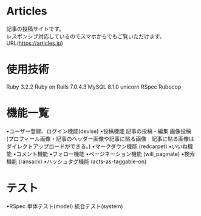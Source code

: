 # Articles
<ins></ins>

記事の投稿サイトです。  
レスポンシブ対応しているのでスマホからでもご覧いただけます。  
URL(https://articles.jp)  

# 使用技術
<ins></ins>
  Ruby 3.2.2
  Ruby on Rails 7.0.4.3 
  MySQL 8.1.0 
  unicorn
  RSpec 
  Rubocop

# 機能一覧
<ins></ins>
  •ユーザー登録、ログイン機能(devise) 
  •投稿機能
    記事の投稿・編集
    画像投稿(プロフィール画像・記事のヘッダー画像や記事に貼る画像　記事に貼る画像はダイレクトアップロードができる。)
  •マークダウン機能 (redcarpet)
  •いいね機能
  •コメント機能
  •フォロー機能
  •ページネーション機能 (will_paginate)
  •検索機能 (ransack)
  •ハッシュタグ機能 (acts-as-taggable-on)

# テスト
<ins></ins>
  •RSpec 
    単体テスト(model) 
    統合テスト(system) 
